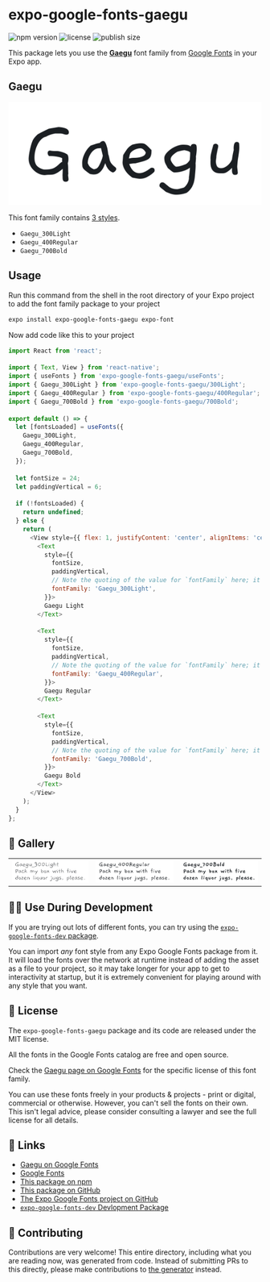 # expo-google-fonts-gaegu

![npm version](https://flat.badgen.net/npm/v/expo-google-fonts-gaegu)
![license](https://flat.badgen.net/github/license/expo/google-fonts)
![publish size](https://flat.badgen.net/packagephobia/install/expo-google-fonts-gaegu)

This package lets you use the [**Gaegu**](https://fonts.google.com/specimen/Gaegu) font family from [Google Fonts](https://fonts.google.com/) in your Expo app.

## Gaegu

![Gaegu](./font-family.png)

This font family contains [3 styles](#-gallery).

- `Gaegu_300Light`
- `Gaegu_400Regular`
- `Gaegu_700Bold`

## Usage

Run this command from the shell in the root directory of your Expo project to add the font family package to your project
```sh
expo install expo-google-fonts-gaegu expo-font
```

Now add code like this to your project
```js
import React from 'react';

import { Text, View } from 'react-native';
import { useFonts } from 'expo-google-fonts-gaegu/useFonts';
import { Gaegu_300Light } from 'expo-google-fonts-gaegu/300Light';
import { Gaegu_400Regular } from 'expo-google-fonts-gaegu/400Regular';
import { Gaegu_700Bold } from 'expo-google-fonts-gaegu/700Bold';

export default () => {
  let [fontsLoaded] = useFonts({
    Gaegu_300Light,
    Gaegu_400Regular,
    Gaegu_700Bold,
  });

  let fontSize = 24;
  let paddingVertical = 6;

  if (!fontsLoaded) {
    return undefined;
  } else {
    return (
      <View style={{ flex: 1, justifyContent: 'center', alignItems: 'center' }}>
        <Text
          style={{
            fontSize,
            paddingVertical,
            // Note the quoting of the value for `fontFamily` here; it expects a string!
            fontFamily: 'Gaegu_300Light',
          }}>
          Gaegu Light
        </Text>

        <Text
          style={{
            fontSize,
            paddingVertical,
            // Note the quoting of the value for `fontFamily` here; it expects a string!
            fontFamily: 'Gaegu_400Regular',
          }}>
          Gaegu Regular
        </Text>

        <Text
          style={{
            fontSize,
            paddingVertical,
            // Note the quoting of the value for `fontFamily` here; it expects a string!
            fontFamily: 'Gaegu_700Bold',
          }}>
          Gaegu Bold
        </Text>
      </View>
    );
  }
};

```

## 🔡 Gallery


||||
|-|-|-|
|![Gaegu_300Light](.//300Light/Gaegu_300Light.ttf.png)|![Gaegu_400Regular](.//400Regular/Gaegu_400Regular.ttf.png)|![Gaegu_700Bold](.//700Bold/Gaegu_700Bold.ttf.png)||


## 👩‍💻 Use During Development

If you are trying out lots of different fonts, you can try using the [`expo-google-fonts-dev` package](https://github.com/freeboub/google-fonts/tree/master/font-packages/dev#readme).

You can import *any* font style from any Expo Google Fonts package from it. It will load the fonts
over the network at runtime instead of adding the asset as a file to your project, so it may take longer
for your app to get to interactivity at startup, but it is extremely convenient
for playing around with any style that you want.

## 📖 License

The `expo-google-fonts-gaegu` package and its code are released under the MIT license.

All the fonts in the Google Fonts catalog are free and open source.

Check the [Gaegu page on Google Fonts](https://fonts.google.com/specimen/Gaegu) for the specific license of this font family.

You can use these fonts freely in your products & projects - print or digital, commercial or otherwise. However, you can't sell the fonts on their own. This isn't legal advice, please consider consulting a lawyer and see the full license for all details.

## 🔗 Links

- [Gaegu on Google Fonts](https://fonts.google.com/specimen/Gaegu)
- [Google Fonts](https://fonts.google.com/)
- [This package on npm](https://www.npmjs.com/package/expo-google-fonts-gaegu)
- [This package on GitHub](https://github.com/freeboub/google-fonts/tree/master/font-packages/gaegu)
- [The Expo Google Fonts project on GitHub](https://github.com/freeboub/google-fonts)
- [`expo-google-fonts-dev` Devlopment Package](https://github.com/freeboub/google-fonts/tree/master/font-packages/dev)

## 🤝 Contributing

Contributions are very welcome! This entire directory, including what you are reading now, was generated from code. Instead of submitting PRs to this directly, please make contributions to [the generator](https://github.com/freeboub/google-fonts/tree/master/packages/generator) instead.
